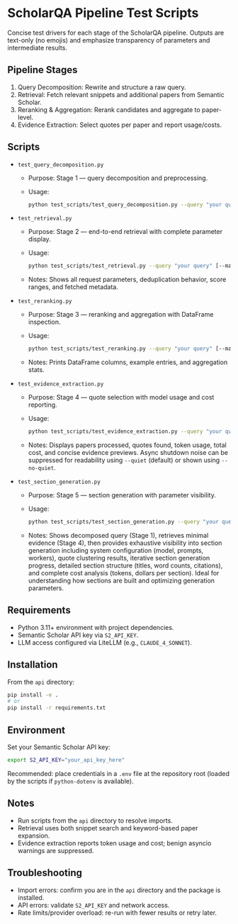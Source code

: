 # ScholarQA Pipeline Test Scripts

Concise test drivers for each stage of the ScholarQA pipeline. Outputs are text-only (no emojis) and emphasize transparency of parameters and intermediate results.

## Pipeline Stages

1. Query Decomposition: Rewrite and structure a raw query.
2. Retrieval: Fetch relevant snippets and additional papers from Semantic Scholar.
3. Reranking & Aggregation: Rerank candidates and aggregate to paper-level.
4. Evidence Extraction: Select quotes per paper and report usage/costs.

## Scripts

- `test_query_decomposition.py`
   - Purpose: Stage 1 — query decomposition and preprocessing.
   - Usage:

      ```bash
      python test_scripts/test_query_decomposition.py --query "your query"
      ```

- `test_retrieval.py`
   - Purpose: Stage 2 — end-to-end retrieval with complete parameter display.
   - Usage:

      ```bash
      python test_scripts/test_retrieval.py --query "your query" [--max-results N]
      ```

   - Notes: Shows all request parameters, deduplication behavior, score ranges, and fetched metadata.

- `test_reranking.py`
   - Purpose: Stage 3 — reranking and aggregation with DataFrame inspection.
   - Usage:

      ```bash
      python test_scripts/test_reranking.py --query "your query" [--max-results N]
      ```

   - Notes: Prints DataFrame columns, example entries, and aggregation stats.

- `test_evidence_extraction.py`
   - Purpose: Stage 4 — quote selection with model usage and cost reporting.
   - Usage:

      ```bash
      python test_scripts/test_evidence_extraction.py --query "your query" [--max-results N]
      ```

   - Notes: Displays papers processed, quotes found, token usage, total cost, and concise evidence previews. Async shutdown noise can be suppressed for readability using `--quiet` (default) or shown using `--no-quiet`.

- `test_section_generation.py`
  - Purpose: Stage 5 — section generation with parameter visibility.
  - Usage:

    ```bash
    python test_scripts/test_section_generation.py --query "your query" [--max-results N]
    ```

  - Notes: Shows decomposed query (Stage 1), retrieves minimal evidence (Stage 4), then provides exhaustive visibility into section generation including system configuration (model, prompts, workers), quote clustering results, iterative section generation progress, detailed section structure (titles, word counts, citations), and complete cost analysis (tokens, dollars per section). Ideal for understanding how sections are built and optimizing generation parameters.

## Requirements

- Python 3.11+ environment with project dependencies.
- Semantic Scholar API key via `S2_API_KEY`.
- LLM access configured via LiteLLM (e.g., `CLAUDE_4_SONNET`).

## Installation

From the `api` directory:

```bash
pip install -e .
# or
pip install -r requirements.txt
```

## Environment

Set your Semantic Scholar API key:

```bash
export S2_API_KEY="your_api_key_here"
```

Recommended: place credentials in a `.env` file at the repository root (loaded by the scripts if `python-dotenv` is available).

## Notes

- Run scripts from the `api` directory to resolve imports.
- Retrieval uses both snippet search and keyword-based paper expansion.
- Evidence extraction reports token usage and cost; benign asyncio warnings are suppressed.

## Troubleshooting

- Import errors: confirm you are in the `api` directory and the package is installed.
- API errors: validate `S2_API_KEY` and network access.
- Rate limits/provider overload: re-run with fewer results or retry later.
